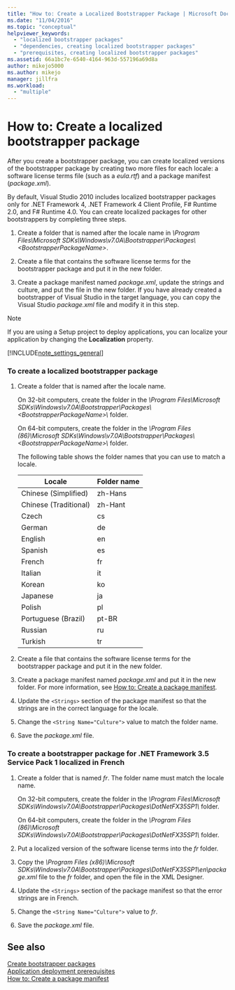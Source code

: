 ```yaml
---
title: "How to: Create a Localized Bootstrapper Package | Microsoft Docs"
ms.date: "11/04/2016"
ms.topic: "conceptual"
helpviewer_keywords: 
  - "localized bootstrapper packages"
  - "dependencies, creating localized bootstrapper packages"
  - "prerequisites, creating localized bootstrapper packages"
ms.assetid: 66a1bc7e-6540-4164-963d-557196a69d8a
author: mikejo5000
ms.author: mikejo
manager: jillfra
ms.workload: 
  - "multiple"
---
```

# How to: Create a localized bootstrapper package
After you create a bootstrapper package, you can create localized versions of the bootstrapper package by creating two more files for each locale: a software license terms file (such as a *eula.rtf*) and a package manifest (*package.xml*).  
  
 By default, Visual Studio 2010 includes localized bootstrapper packages only for .NET Framework 4, .NET Framework 4 Client Profile, F# Runtime 2.0, and F# Runtime 4.0. You can create localized packages for other bootstrappers by completing three steps.  
  
1.  Create a folder that is named after the locale name in *\Program Files\Microsoft SDKs\Windows\v7.0A\Bootstrapper\Packages\\\<BootstrapperPackageName>*.  
  
2.  Create a file that contains the software license terms for the bootstrapper package and put it in the new folder.  
  
3.  Create a package manifest named *package.xml*, update the strings and culture, and put the file in the new folder. If you have already created a bootstrapper of Visual Studio in the target language, you can copy the Visual Studio *package.xml* file and modify it in this step.  
  
> [!NOTE]
>  If you are using a Setup project to deploy applications, you can localize your application by changing the **Localization** property.  
  
 [!INCLUDE[note_settings_general](../data-tools/includes/note_settings_general_md.md)]  
  
### To create a localized bootstrapper package  
  
1.  Create a folder that is named after the locale name.  
  
     On 32-bit computers, create the folder in the *\Program Files\Microsoft SDKs\Windows\v7.0A\Bootstrapper\Packages\\\<BootstrapperPackageName>\\* folder.  
  
     On 64-bit computers, create the folder in the *\Program Files (86)\Microsoft SDKs\Windows\v7.0A\Bootstrapper\Packages\\\<BootstrapperPackageName>\\* folder.  
  
     The following table shows the folder names that you can use to match a locale.  
  
    |Locale|Folder name|  
    |------------|-----------------|  
    |Chinese (Simplified)|zh-Hans|  
    |Chinese (Traditional)|zh-Hant|  
    |Czech|cs|  
    |German|de|  
    |English|en|  
    |Spanish|es|  
    |French|fr|  
    |Italian|it|  
    |Korean|ko|  
    |Japanese|ja|  
    |Polish|pl|  
    |Portuguese (Brazil)|pt-BR|  
    |Russian|ru|  
    |Turkish|tr|  
  
2.  Create a file that contains the software license terms for the bootstrapper package and put it in the new folder.  
  
3.  Create a package manifest named *package.xml* and put it in the new folder. For more information, see [How to: Create a package manifest](../deployment/how-to-create-a-package-manifest.md).  
  
4.  Update the `<Strings>` section of the package manifest so that the strings are in the correct language for the locale.  
  
5.  Change the `<String Name="Culture">` value to match the folder name.  
  
6.  Save the *package.xml* file.  
  
### To create a bootstrapper package for .NET Framework 3.5 Service Pack 1 localized in French  
  
1.  Create a folder that is named *fr*. The folder name must match the locale name.  
  
     On 32-bit computers, create the folder in the *\Program Files\Microsoft SDKs\Windows\v7.0A\Bootstrapper\Packages\DotNetFX35SP1\\* folder.  
  
     On 64-bit computers, create the folder in the *\Program Files (86)\Microsoft SDKs\Windows\v7.0A\Bootstrapper\Packages\DotNetFX35SP1\\* folder.  
  
2.  Put a localized version of the software license terms into the *fr* folder.  
  
3.  Copy the *\Program Files (x86)\Microsoft SDKs\Windows\v7.0A\Bootstrapper\Packages\DotNetFX35SP1\en\package.xml* file to the *fr* folder, and open the file in the XML Designer.  
  
4.  Update the `<Strings>` section of the package manifest so that the error strings are in French.  
  
5.  Change the `<String Name="Culture">` value to *fr*.  
  
6.  Save the *package.xml* file.  
  
## See also  
 [Create bootstrapper packages](../deployment/creating-bootstrapper-packages.md)   
 [Application deployment prerequisites](../deployment/application-deployment-prerequisites.md)   
 [How to: Create a package manifest](../deployment/how-to-create-a-package-manifest.md)